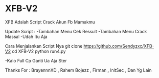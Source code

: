 # XFB-V2
XFB Adalah Script Crack Akun Fb Mamakmu

Update Script : 
-Tambahan Menu Cek Ressult
-Tambahan Menu Crack Massal
-Udah Itu Aja

Cara Menjalankan Script Nya
git clone https://github.com/Sendyzxc/XFB-V2
cd XFB-V2
python run4.py

-Kalo Full Cp Ganti Ua Aja Ster


Thanks For : BrayennnXD , Rahem Bojezz , Firman , InitSec , Dan Yg Lain
